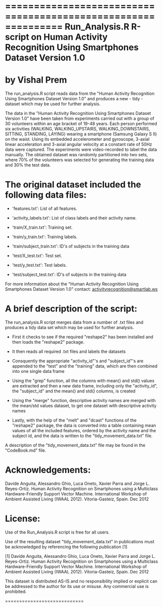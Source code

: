 ==============================================================
Run_Analysis.R R-script 
on
Human Activity Recognition Using Smartphones Dataset
Version 1.0
==============================================================
by Vishal Prem
==============================================================

The run_analysis.R script reads data from the "Human Activity Recognition Using Smartphones Dataset Version 1.0" and produces a new - tidy - dataset which may be used for further analysis.

The data in the "Human Activity Recognition Using Smartphones Dataset Version 1.0" have been taken from experiments carried out with a group of 30 volunteers within an age bracket of 19-48 years. Each person performed six activities (WALKING, WALKING_UPSTAIRS, WALKING_DOWNSTAIRS, SITTING, STANDING, LAYING) wearing a smartphone (Samsung Galaxy S II) on the waist. Using its embedded accelerometer and gyroscope, 3-axial linear acceleration and 3-axial angular velocity at a constant rate of 50Hz data were captured. The experiments were video-recorded to label the data manually. The obtained dataset was randomly partitioned into two sets, where 70% of the volunteers was selected for generating the training data and 30% the test data. 


The original dataset included the following data files:
=======================================================
- 'features.txt': List of all features.

- 'activity_labels.txt': List of class labels and their activity name.

- 'train/X_train.txt': Training set.

- 'train/y_train.txt': Training labels.

- 'train/subject_train.txt': ID's of subjects in the training data

- 'test/X_test.txt': Test set.

- 'test/y_test.txt': Test labels.

- 'test/subject_test.txt': ID's of subjects in the training data

For more information about the "Human Activity Recognition Using Smartphones Dataset Version 1.0" contact: activityrecognition@smartlab.ws


A brief description of the script:
==================================
The run_analysis.R script merges data from a number of .txt files and produces a tidy data set which may be used for further analysis.

- First it checks to see if the required "reshape2" has been installed and then loads the "reshape2" package.

- It then reads all required .txt files and labels the datasets

- Consquently the appropriate "activity_id"'s and "subject_id"'s are appended to the "test" and the "training" data, which are then combined into one single data frame

- Using the "grep" function, all the columns with mean() and std() values are extracted and then a new data frame, including only the "activity_id", the "subject_id" and the mean() and std() columns, is created    

- Using the "merge" function, descriptive activity names are merged with the mean/std values dataset, to get one dataset with descriptive activity names

- Lastly, with the help of the "melt" and "dcast" functions of the "reshape2" package, the data is converted into a table containing mean values of all the included features, ordered by the activity name and the subject id, and the data is written to the "tidy_movement_data.txt" file.

A description of the "tidy_movement_data.txt" file may be found in the "CodeBook.md" file. 


Acknowledgements:
=================
Davide Anguita, Alessandro Ghio, Luca Oneto, Xavier Parra and Jorge L. Reyes-Ortiz. Human Activity Recognition on Smartphones using a Multiclass Hardware-Friendly Support Vector Machine. International Workshop of Ambient Assisted Living (IWAAL 2012). Vitoria-Gasteiz, Spain. Dec 2012


License:
========
Use of the Run_Analysis.R script is free for all users.

Use of the resulting dataset "tidy_movement_data.txt" in publications must be acknowledged by referencing the following publication [1] 

[1] Davide Anguita, Alessandro Ghio, Luca Oneto, Xavier Parra and Jorge L. Reyes-Ortiz. Human Activity Recognition on Smartphones using a Multiclass Hardware-Friendly Support Vector Machine. International Workshop of Ambient Assisted Living (IWAAL 2012). Vitoria-Gasteiz, Spain. Dec 2012

This dataset is distributed AS-IS and no responsibility implied or explicit can be addressed to the author for its use or misuse. Any commercial use is prohibited.

============================

